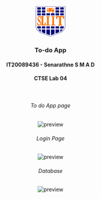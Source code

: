 <div align="center">
    <img src="https://github.com/amila1998/Quick_Health/blob/main/client/src/asserts/SLIIT_Logo_Crest.png" alt="Logo" width="80" height="80">

<br/>
  <h3 align="center">To-do App</h3>
   <h4 align="center">IT20089436 - Senarathne S M A D</h4>
   <h4 align="center">CTSE Lab 04</h4>
   
 <br/>
<h6 align="center">To do App page</h6>
 <img src="https://github.com/SLIIT-FacultyOfComputing/lab-protfolio-amila1998/blob/main/Week_04/to_do_App/assets/ss/todopage.PNG" alt="preview">

 <h6 align="center">Login Page</h6>
 <img src="https://github.com/SLIIT-FacultyOfComputing/lab-protfolio-amila1998/blob/main/Week_04/to_do_App/assets/ss/login.PNG" alt="preview">

 <h6 align="center">Database</h6>
 <img src="https://github.com/SLIIT-FacultyOfComputing/lab-protfolio-amila1998/blob/main/Week_04/to_do_App/assets/ss/db.PNG" alt="preview">